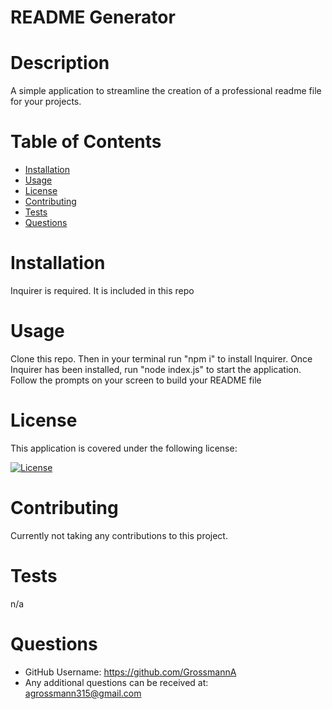 

# README Generator

# Description
A simple application to streamline the creation of a professional readme file for your projects.

# Table of Contents
* [Installation](#installation)
* [Usage](#usage)
* [License](#license)
* [Contributing](#contributing)
* [Tests](#tests)
* [Questions](#questions)

# Installation
Inquirer is required. It is included in this repo

# Usage
Clone this repo. Then in your terminal run "npm i" to install Inquirer. Once Inquirer has been installed, run "node index.js" to start the application. Follow the prompts on your screen to build your README file

# License 
This application is covered under the following license:


[![License](https://img.shields.io/badge/License-MIT-yellow.svg)](https://opensource.org/licenses/MIT)


# Contributing 
Currently not taking any contributions to this project.

# Tests
n/a

# Questions 
* GitHub Username: https://github.com/GrossmannA
* Any additional questions can be received at: agrossmann315@gmail.com


